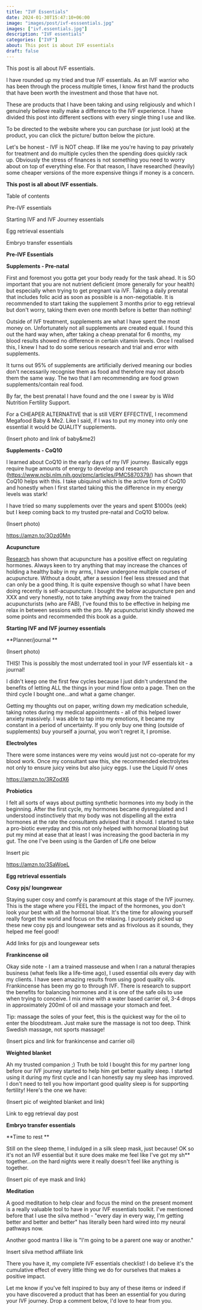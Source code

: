 ```yaml
---
title: "IVF Essentials"
date: 2024-01-30T15:47:10+06:00
image: "images/post/ivf-esssentials.jpg"
images: ["ivf.essentials.jpg"]
description: "IVF essentials"
categories: ["IVF"]
about: This post is about IVF essentials
draft: false
---
```


This post is all about IVF essentials.

I have rounded up my tried and true IVF essentials. As an IVF warrior who has been through the process multiple times, I know first hand the products that have been worth the investment and those that have not.

These are products that I have been taking and using religiously and which I genuinely believe really make a difference to the IVF experience. I have divided this post into different sections with every single thing I use and like.

To be directed to the website where you can purchase (or just look) at the product, you can click the picture/ button below the picture.

Let's be honest - IVF is NOT cheap. If like me you're having to pay privately for treatment and do multiple cycles then the spending does quickly rack up. Obviously the stress of finances is not something you need to worry about on top of everything else. For that reason, I have researched (heavily) some cheaper versions of the more expensive things if money is a concern.

**This post is all about IVF essentials.**

Table of contents

Pre-IVF essentials

Starting IVF and IVF Journey essentials

Egg retrieval essentials

Embryo transfer essentials

**Pre-IVF Essentials**

**Supplements - Pre-natal**

First and foremost you gotta get your body ready for the task ahead. It is SO important that you are not nutrient deficient (more generally for your health) but especially when trying to get pregnant via iVF. Taking a daily prenatal that includes folic acid as soon as possible is a non-negotiable. It is recommended to start taking the supplement 3 months prior to egg retrieval but don't worry, taking them even one month before is better than nothing!

Outside of IVF treatment, supplements are what I have spent the most money on. Unfortunately not all supplements are created equal. I found this out the hard way when, after taking a cheap prenatal for 6 months, my blood results showed no difference in certain vitamin levels. Once I realised this, I knew I had to do some serious research and trial and error with supplements. 

It turns out 95% of supplements are artificially derived meaning our bodies don't necessarily recognise them as food and therefore may not absorb them the same way. The two that I am recommending are food grown supplements/contain real food.

By far, the best prenatal I have found and the one I swear by is Wild Nutrition Fertility Support.

For a CHEAPER ALTERNATIVE that is still VERY EFFECTIVE, I recommend Megafood Baby & Me2. Like I said, if I was to put my money into only one essential it would be QUALITY supplements.

(Insert photo and link of baby&me2)

**Supplements - CoQ10**

I learned about CoQ10 in the early days of my IVF journey. Basically eggs require huge amounts of energy to develop and research (<https://www.ncbi.nlm.nih.gov/pmc/articles/PMC5870379/>) has shown that CoQ10 helps with this. I take ubiquinol which is the active form of CoQ10 and honestly when I first started taking this the difference in my energy levels was stark!

I have tried so many supplements over the years and spent $1000s (eek) but I keep coming back to my trusted pre-natal and CoQ10 below.

(Insert photo) 

<https://amzn.to/3Ozd0Mn>

**Acupuncture**

[Research](https://www.ncbi.nlm.nih.gov/pubmed/21611904) has shown that acupuncture has a positive effect on regulating hormones. Always keen to try anything that may increase the chances of holding a healthy baby in my arms, I have undergone multiple courses of acupuncture. Without a doubt, after a session I feel less stressed and that can only be a good thing. It is quite expensive though so what I have been doing recently is self-acupuncture. I bought the below acupuncture pen and XXX and very honestly, not to take anything away from the trained acupuncturists (who are FAB), I've found this to be effective in helping me relax in between sessions with the pro. My acupuncturist kindly showed me some points and recommended this book as a guide.

**Starting IVF and IVF journey essentials**

**Planner/journal **

(Insert photo)

THIS! This is possibly the most underrated tool in your IVF essentials kit - a journal!

I didn't keep one the first few cycles because I just didn't understand the benefits of letting ALL the things in your mind flow onto a page. Then on the third cycle I bought one...and what a game changer.

Getting my thoughts out on paper, writing down my medication schedule, taking notes during my medical appointments - all of this helped lower anxiety massively. I was able to tap into my emotions, it became my constant in a period of uncertainty. If you only buy one thing (outside of supplements) buy yourself a journal, you won't regret it, I promise.

**Electrolytes**

There were some instances were my veins would just not co-operate for my blood work. Once my consultant saw this, she recommended electrolytes not only to ensure juicy veins but also juicy eggs. I use the Liquid IV ones

https://amzn.to/3RZodX6

**Probiotics**

I felt all sorts of ways about putting synthetic hormones into my body in the beginning. After the first cycle, my hormones became dysregulated and I understood instinctively that my body was not dispelling all the extra hormones at the rate the consultants advised that it should. I started to take a pro-biotic everyday and this not only helped with hormonal bloating but put my mind at ease that at least I was increasing the good bacteria in my gut. The one I've been using is the Garden of Life one below

Insert pic

https://amzn.to/3SaWoeL

**Egg retrieval essentials**

**Cosy pjs/ loungewear**

Staying super cosy and comfy is paramount at this stage of the IVF journey. This is the stage where you FEEL the impact of the hormones, you don't look your best with all the hormonal bloat. It's the time for allowing yourself really forget the world and focus on the relaxing. I purposely picked up these new cosy pjs and loungewear sets and as frivolous as it sounds, they helped me feel good!

Add links for pjs and loungewear sets

**Frankincense oil**

Okay side note - I am a trained masseuse and when I ran a natural therapies business (what feels like a life-time ago), I used essential oils every day with my clients. I have seen amazing results from using good quality oils. Frankincense has been my go to through IVF. There is research to support the benefits for balancing hormones and it is one of the safe oils to use when trying to conceive. I mix mine with a water based carrier oil, 3-4 drops in approximately 200ml of oil and massage your stomach and feet. 

Tip: massage the soles of your feet, this is the quickest way for the oil to enter the bloodstream. Just make sure the massage is not too deep. Think Swedish massage, not sports massage!

(Insert pics and link for frankincense and carrier oil)

**Weighted blanket**

Ah my trusted companion ;) Truth be told I bought this for my partner long before our IVF journey started to help him get better quality sleep. I started using it during my first cycle and I can honestly say my sleep has improved. I don't need to tell you how important good quality sleep is for supporting fertility! Here's the one we have:

(Insert pic of weighted blanket and link)

Link to egg retrieval day post

**Embryo transfer essentials**

**Time to rest **

Still on the sleep theme, I indulged in a silk sleep mask, just because! OK so it's not an IVF essential but it sure does make me feel like I've got my sh** together...on the hard nights were it really doesn't feel like anything is together.

(Insert pic of eye mask and link)

**Meditation**

A good meditation to help clear and focus the mind on the present moment is a really valuable tool to have in your IVF essentials toolkit. I've mentioned before that I use the silva method - "every day in every way, I'm getting better and better and better" has literally been hard wired into my neural pathways now.

Another good mantra I like is "I'm going to be a parent one way or another."

Insert silva method affiliate link

There you have it, my complete IVF essentials checklist! I do believe it's the cumulative effect of every little thing we do for ourselves that makes a positive impact.

Let me know if you've felt inspired to buy any of these items or indeed if you have discovered a product that has been an essential for you during your IVF journey. Drop a comment below, I'd love to hear from you.